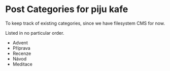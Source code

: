 # Post Categories for piju kafe

To keep track of existing categories, since we have filesystem CMS for now.

Listed in no particular order.

- Advent
- Příprava
- Recenze
- Návod
- Meditace
